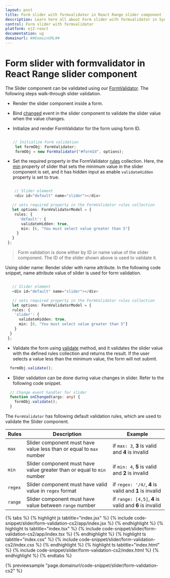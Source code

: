 ```yaml
---
layout: post
title: Form slider with formvalidator in React Range slider component | Syncfusion
description: Learn here all about Form slider with formvalidator in Syncfusion React Range slider component of Syncfusion Essential JS 2 and more.
control: Form slider with formvalidator 
platform: ej2-react
documentation: ug
domainurl: ##DomainURL##
---
```


# Form slider with formvalidator in React Range slider component

The Slider component can be validated using our [FormValidator](https://ej2.syncfusion.com/documentation/form-validator/?lang=typescript). The following steps walk-through slider validation.

* Render the slider component inside a form.
* Bind [changed](https://ej2.syncfusion.com/react/documentation/api/slider/#changed) event in the slider component to validate the slider value when the value changes.
* Initialize and render FormValidator for the form using form ID.

   ```ts

   // Initialize Form validation
    let formObj: FormValidator;
    formObj = new FormValidator("#formId", options);

    ```

* Set the required property in the FormValidator [rules](https://ej2.syncfusion.com/react/documentation/api/form-validator/#rules) collection. Here, the [min](https://ej2.syncfusion.com/react/documentation/api/slider/#min) property of slider that sets the minimum value in the slider component is set, and it has hidden input as enable `validateHidden` property is set to true.

```ts

    // Slider element
    <div id="default" name="slider"></div>

   // sets required property in the FormValidator rules collection
   let options: FormValidatorModel = {
    rules: {
      'default': {
       validateHidden: true,
       min: [6, "You must select value greater than 5"]
     }
   }
 };

```

> Form validation is done either by ID or name value of the slider component. The ID of the slider shown above is used to validate it.

Using slider name: Render slider with name attribute. In the following code snippet, name attribute value of slider is used for form validation.

```ts

   // Slider element
   <div id="default" name="slider"></div>

   // sets required property in the FormValidator rules collection
   let options: FormValidatorModel = {
   rules: {
    'slider': {
      validateHidden: true,
      min: [6, "You must select value greater than 5"]
    }
  }
 };

```

* Validate the form using [validate](https://ej2.syncfusion.com/react/documentation/api/form-validator/#validate) method, and it validates the slider value with the defined rules collection and returns the result. If the user selects a value less than the minimum value, the form will not submit.

```ts
  formObj.validate();
```

* Slider validation can be done during value changes in slider. Refer to the following code snippet.

```ts
  // Change event handler for slider
  function onChanged(args: any) {
    formObj.validate();
  }
```

The `FormValidator` has following default validation rules, which are used to validate the Slider component.

| Rules | Description | Example |
| ------------- | ------------- | ------------- |
| `max` | Slider component must have value less than or equal to `max` number | if `max: 3`, **3** is valid and **4** is invalid |
| `min` | Slider component must have value greater than or equal to `min` number | if `min: 4`, **5** is valid and **2** is invalid |
| `regex` | Slider component must have valid value in `regex` format | if `regex: '/4/`, **4** is valid and **1** is invalid |
| `range` | Slider component must have value between `range` number | if `range: [4,5]`, **4** is valid and **6** is invalid |

{% tabs %}
{% highlight js tabtitle="index.jsx" %}
{% include code-snippet/slider/form-validation-cs2/app/index.jsx %}
{% endhighlight %}
{% highlight ts tabtitle="index.tsx" %}
{% include code-snippet/slider/form-validation-cs2/app/index.tsx %}
{% endhighlight %}
{% highlight ts tabtitle="index.css" %}
{% include code-snippet/slider/form-validation-cs2/index.css %}
{% endhighlight %}
{% highlight ts tabtitle="index.html" %}
{% include code-snippet/slider/form-validation-cs2/index.html %}
{% endhighlight %}
{% endtabs %}

 {% previewsample "page.domainurl/code-snippet/slider/form-validation-cs2" %}
